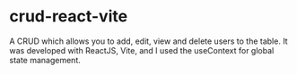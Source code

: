 # crud-react-vite
A CRUD which allows you to add, edit, view and delete users to the table. It was developed with ReactJS, Vite, and I used the useContext for global state management.
